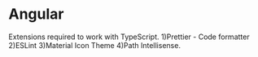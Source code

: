 # Angular

Extensions required to work with TypeScript.
1)Prettier - Code formatter
2)ESLint
3)Material Icon Theme
4)Path Intellisense.